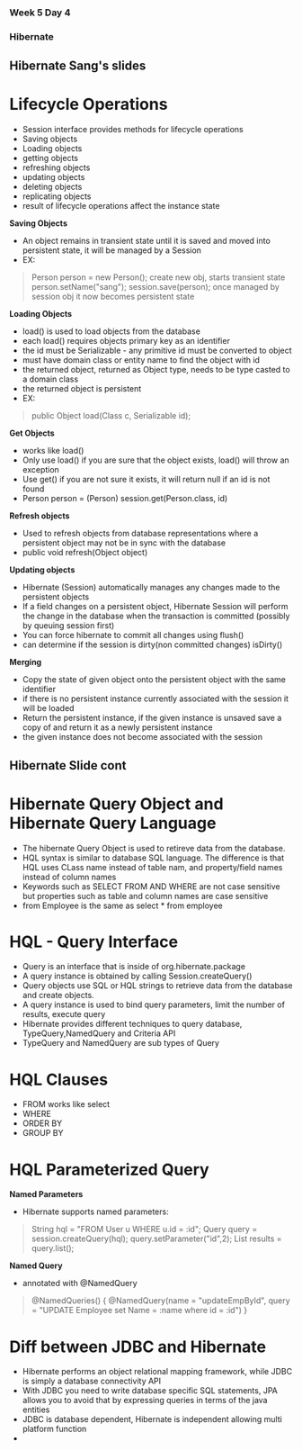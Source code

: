 ### Week 5 Day 4

### Hibernate

## Hibernate Sang's slides

# Lifecycle Operations
 - Session interface provides methods for lifecycle operations
 - Saving objects
 - Loading objects
 - getting objects
 - refreshing objects
 - updating objects
 - deleting objects
 - replicating objects
 - result of lifecycle operations affect the instance state

**Saving Objects**
 - An object remains in transient state until it is saved and moved into persistent state, it will be managed by a Session
 - EX:
> Person person = new Person(); create new obj, starts transient state
> person.setName("sang"); 
> session.save(person); once managed by session obj it now becomes persistent state

**Loading Objects**
 - load() is used to load objects from the database
 - each load() requires objects primary key as an identifier
 - the id must be Serializable - any primitive id must be converted to object
 - must have domain class or entity name to find the object with id
 - the returned object, returned as Object type, needs to be type casted to a domain class
 - the returned object is persistent
 - EX:
> public Object load(Class c, Serializable id);

**Get Objects**
 - works like load()
 - Only use load() if you are sure that the object exists, load() will throw an exception
 - Use get() if you are not sure it exists, it will return null if an id is not found
 - Person person = (Person) session.get(Person.class, id)

**Refresh objects**
 - Used to refresh objects from database representations where a persistent object may not be in sync with the database
 - public void refresh(Object object)

**Updating objects**
 - Hibernate (Session) automatically manages any changes made to the persistent objects
 - If a field changes on a persistent object, Hibernate Session will perform the change in the database when the transaction is committed (possibly by queuing session first)
 - You can force hibernate to commit all changes using flush()
 - can determine if the session is dirty(non committed changes) isDirty()

**Merging**
 - Copy the state of given object onto the persistent object with the same identifier
 - if there is no persistent instance currently associated with the session it will be loaded
 - Return the persistent instance, if the given instance is unsaved save a copy of and return it as a newly persistent instance
 - the given instance does not become associated with the session

## Hibernate Slide cont

# Hibernate Query Object and Hibernate Query Language
 - The hibernate Query Object is used to retireve data from the database.
 - HQL syntax is similar to database SQL language. The difference is that HQL uses CLass name instead of table nam, and property/field names instead of column names
 - Keywords such as SELECT FROM AND WHERE are not case sensitive but properties such as table and column names are case sensitive
 - from Employee is the same as select * from employee

# HQL - Query Interface
 - Query is an interface that is inside of org.hibernate.package
 - A query instance is obtained by calling Session.createQuery()
 - Query objects use SQL or HQL strings to retrieve data from the database and create objects.
 - A query instance is used to bind query parameters, limit the number of results, execute query
 - Hibernate provides different techniques to query database, TypeQuery,NamedQuery and Criteria API
 - TypeQuery and NamedQuery are sub types of Query

# HQL Clauses
 - FROM works like select
 - WHERE
 - ORDER BY
 - GROUP BY

# HQL Parameterized Query
**Named Parameters**
 - Hibernate supports named parameters:
> String hql = "FROM User u WHERE u.id = :id";
> Query query = session.createQuery(hql);
> query.setParameter("id",2);
> List results = query.list();

**Named Query**
 - annotated with @NamedQuery
> @NamedQueries() {
> @NamedQuery(name = "updateEmpById", query = "UPDATE Employee set Name = :name where id = :id")
> }

# Diff between JDBC and Hibernate
 - Hibernate performs an object relational mapping framework, while JDBC is simply a database connectivity API
 - With JDBC you need to write database specific SQL statements, JPA allows you to avoid that by expressing queries in terms of the java entities
 - JDBC is database dependent, Hibernate is independent allowing multi platform function
 - 
